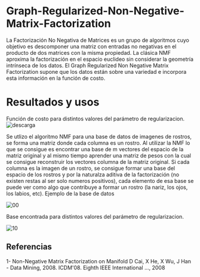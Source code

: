 # Graph-Regularized-Non-Negative-Matrix-Factorization

La Factorización No Negativa de Matrices es un grupo de algoritmos cuyo objetivo es descomponer una matriz con entradas no negativas en el producto de dos matrices con la misma propiedad. La clásica NMF aproxima la factorización en el espacio euclideo sin considerar la geometría intrínseca de los datos. El Graph Regularized Non Negative Matrix Factorization supone que los datos están sobre una variedad e incorpora esta información en la función de costo.

# Resultados y usos

Función de costo para distintos valores del parámetro de  regularizacion.
![descarga](https://user-images.githubusercontent.com/30848298/39685807-9e167542-518a-11e8-878a-1ee0e905d808.png)


Se utlizo el algoritmo NMF para una base de datos de imagenes de rostros, se forma una matriz donde cada columna es un rostro. Al utilizar la NMF lo que se consigue es encontrar una base de m vectores del espacio de la matriz original y al mismo tiempo aprender una matriz de pesos con la cual se consigue reconstruir los vectores columna de la matriz original. Si cada columna es la imagen de un rostro, se consigue formar una base del espacio de los rostros y por la naturalza aditiva de la factorización (no existen restas al ser solo numeros positivos), cada elemento de esa base se puede ver como algo que contribuye a formar un rostro (la nariz, los ojos, los labios, etc).
Ejemplo de la base de datos

![00](https://user-images.githubusercontent.com/30848298/39685779-75d5ff58-518a-11e8-99bc-916697443346.png)

Base encontrada para distintos valores del parámetro de  regularizacion.

![10](https://user-images.githubusercontent.com/30848298/39685817-ab42d6a2-518a-11e8-8a91-179eb3485f78.png)
	

## Referencias 
1- Non-Negative Matrix Factorization on Manifold D Cai, X He, X Wu, J Han - Data Mining, 2008. ICDM'08. Eighth IEEE International …, 2008

